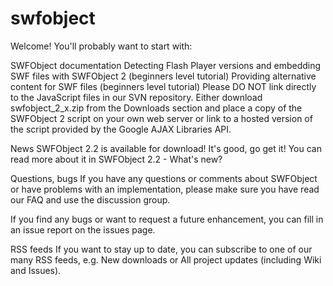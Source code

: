 # swfobject
Welcome! You'll probably want to start with:

SWFObject documentation
Detecting Flash Player versions and embedding SWF files with SWFObject 2 (beginners level tutorial)
Providing alternative content for SWF files (beginners level tutorial)
Please DO NOT link directly to the JavaScript files in our SVN repository. Either download swfobject_2_x.zip from the Downloads section and place a copy of the SWFObject 2 script on your own web server or link to a hosted version of the script provided by the Google AJAX Libraries API.

News
SWFObject 2.2 is available for download! It's good, go get it! You can read more about it in SWFObject 2.2 - What's new?

Questions, bugs
If you have any questions or comments about SWFObject or have problems with an implementation, please make sure you have read our FAQ and use the discussion group.

If you find any bugs or want to request a future enhancement, you can fill in an issue report on the issues page.

RSS feeds
If you want to stay up to date, you can subscribe to one of our many RSS feeds, e.g. New downloads or All project updates (including Wiki and Issues).
